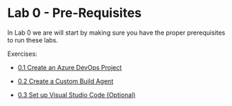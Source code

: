 # Lab 0 - Pre-Requisites

In Lab 0 we are will start by making sure you have the proper prerequisites to run these labs.

Exercises:

* [0.1 Create an Azure DevOps Project](../setup/Create-Azdo-Project.md)

* [0.2 Create a Custom Build Agent](../build-agents/desktop-runner/readme.md)

* [0.3 Set up Visual Studio Code (Optional)](../setup/Visual-Studio-Code.md)
